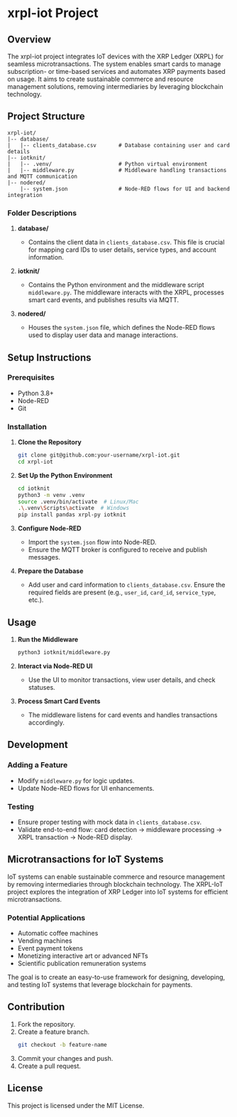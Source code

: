 # xrpl-iot Project

## Overview
The xrpl-iot project integrates IoT devices with the XRP Ledger (XRPL) for seamless microtransactions. The system enables smart cards to manage subscription- or time-based services and automates XRP payments based on usage. It aims to create sustainable commerce and resource management solutions, removing intermediaries by leveraging blockchain technology.

## Project Structure
```
xrpl-iot/
|-- database/
|   |-- clients_database.csv       # Database containing user and card details
|-- iotknit/
|   |-- .venv/                     # Python virtual environment
|   |-- middleware.py              # Middleware handling transactions and MQTT communication
|-- nodered/
    |-- system.json                # Node-RED flows for UI and backend integration
```

### Folder Descriptions
1. **database/**
   - Contains the client data in `clients_database.csv`. This file is crucial for mapping card IDs to user details, service types, and account information.

2. **iotknit/**
   - Contains the Python environment and the middleware script `middleware.py`. The middleware interacts with the XRPL, processes smart card events, and publishes results via MQTT.

3. **nodered/**
   - Houses the `system.json` file, which defines the Node-RED flows used to display user data and manage interactions.

## Setup Instructions

### Prerequisites
- Python 3.8+
- Node-RED
- Git

### Installation
1. **Clone the Repository**
   ```bash
   git clone git@github.com:your-username/xrpl-iot.git
   cd xrpl-iot
   ```

2. **Set Up the Python Environment**
   ```bash
   cd iotknit
   python3 -m venv .venv
   source .venv/bin/activate  # Linux/Mac
   .\.venv\Scripts\activate  # Windows
   pip install pandas xrpl-py iotknit
   ```

3. **Configure Node-RED**
   - Import the `system.json` flow into Node-RED.
   - Ensure the MQTT broker is configured to receive and publish messages.

4. **Prepare the Database**
   - Add user and card information to `clients_database.csv`. Ensure the required fields are present (e.g., `user_id`, `card_id`, `service_type`, etc.).

## Usage
1. **Run the Middleware**
   ```bash
   python3 iotknit/middleware.py
   ```

2. **Interact via Node-RED UI**
   - Use the UI to monitor transactions, view user details, and check statuses.

3. **Process Smart Card Events**
   - The middleware listens for card events and handles transactions accordingly.

## Development
### Adding a Feature
- Modify `middleware.py` for logic updates.
- Update Node-RED flows for UI enhancements.

### Testing
- Ensure proper testing with mock data in `clients_database.csv`.
- Validate end-to-end flow: card detection -> middleware processing -> XRPL transaction -> Node-RED display.

## Microtransactions for IoT Systems
IoT systems can enable sustainable commerce and resource management by removing intermediaries through blockchain technology. The XRPL-IoT project explores the integration of XRP Ledger into IoT systems for efficient microtransactions. 

### Potential Applications
- Automatic coffee machines
- Vending machines
- Event payment tokens
- Monetizing interactive art or advanced NFTs
- Scientific publication remuneration systems

The goal is to create an easy-to-use framework for designing, developing, and testing IoT systems that leverage blockchain for payments.

## Contribution
1. Fork the repository.
2. Create a feature branch.
   ```bash
   git checkout -b feature-name
   ```
3. Commit your changes and push.
4. Create a pull request.

## License
This project is licensed under the MIT License.

